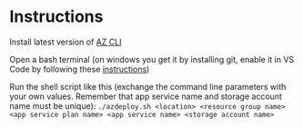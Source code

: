 # Instructions

Install latest version of [AZ CLI](https://docs.microsoft.com/en-us/cli/azure/install-azure-cli)

Open a bash terminal (on windows you get it by installing git, enable it in VS Code by following these [instructions](https://stackoverflow.com/questions/42606837/how-do-i-use-bash-on-windows-from-the-visual-studio-code-integrated-terminal))

Run the shell script like this (exchange the command line parameters with your own values. Remember that app service name and storage account name must be unique): 
``./azdeploy.sh <location> <resource group name> <app service plan name> <app service name> <storage account name>``
